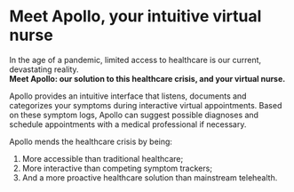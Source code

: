 # Meet Apollo, your intuitive virtual nurse
In the age of a pandemic, limited access to healthcare is our current, devastating reality. <br>
**Meet Apollo: our solution to this healthcare crisis, and your virtual nurse.**

Apollo provides an intuitive interface that listens, documents and categorizes your symptoms during interactive virtual appointments. Based on these symptom logs, Apollo can suggest possible diagnoses and schedule appointments with a medical professional if necessary.

Apollo mends the healthcare crisis by being: 
1. More accessible than traditional healthcare;
2. More interactive than competing symptom trackers;
3. And a more proactive healthcare solution than mainstream telehealth.


